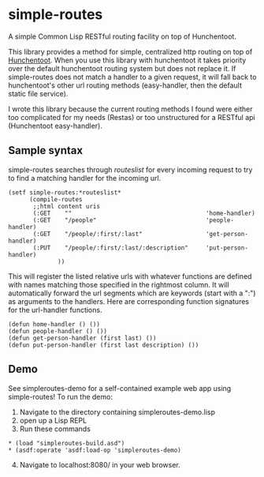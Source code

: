 simple-routes
=============

A simple Common Lisp RESTful routing facility on top of Hunchentoot.

This library provides a method for simple, centralized http routing on top of [Hunchentoot](http://weitz.de/hunchentoot/ "Hunchentoot at Weitz.de").  When you use this library with hunchentoot it takes priority over the default hunchentoot routing system but does not replace it.  If simple-routes does not match a handler to a given request, it will fall back to hunchentoot's other url routing methods (easy-handler, then the default static file service).

I wrote this library because the current routing methods I found were either too complicated for my needs (Restas) or too unstructured for a RESTful api (Hunchentoot easy-handler).

Sample syntax
-------------

simple-routes searches through *routeslist* for every incoming request to try to find a matching handler for the incoming url.  

```
(setf simple-routes:*routeslist*
      (compile-routes 
       ;;html content uris
       (:GET    ""                                      'home-handler)
       (:GET    "/people"                               'people-handler)
       (:GET    "/people/:first/:last"                  'get-person-handler)
       (:PUT    "/people/:first/:last/:description"     'put-person-handler)
              ))
```

This will register the listed relative urls with whatever functions are defined with names matching those specified in the rightmost column.  It will automatically forward the url segments which are keywords (start with a ":") as arguments to the handlers.  Here are corresponding function signatures for the url-handler functions.

```
(defun home-handler () ())
(defun people-handler () ())
(defun get-person-handler (first last) ())
(defun put-person-handler (first last description) ())
```

Demo
----

See simpleroutes-demo for a self-contained example web app using simple-routes!
To run the demo:

1. Navigate to the directory containing simpleroutes-demo.lisp
2. open up a Lisp REPL
3. Run these commands
 ```
 * (load "simpleroutes-build.asd")
 * (asdf:operate 'asdf:load-op 'simpleroutes-demo)
 ```

4. Navigate to localhost:8080/ in your web browser.
